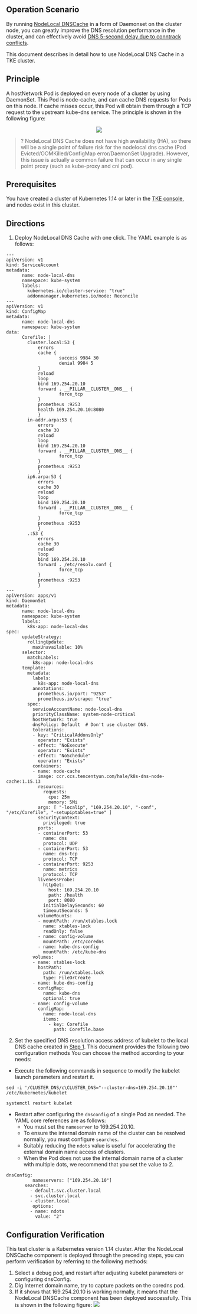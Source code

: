 ## Operation Scenario
By running [NodeLocal DNSCache](https://github.com/kubernetes/kubernetes/tree/master/cluster/addons/dns/nodelocaldns?spm=a2c6h.12873639.0.0.b8e3669eIhJqEN) in a form of Daemonset on the cluster node, you can greatly improve the DNS resolution performance in the cluster, and can effectively avoid [DNS 5-second delay due to conntrack conflicts](https://www.weave.works/blog/racy-conntrack-and-dns-lookup-timeouts).

This document describes in detail how to use NodeLocal DNS Cache in a TKE cluster.

## Principle

A hostNetwork Pod is deployed on every node of a cluster by using DaemonSet. This Pod is node-cache, and can cache DNS requests for Pods on this node. If cache misses occur, this Pod will obtain them through a TCP request to the upstream kube-dns service. The principle is shown in the following figure:
<p style="text-align:center;"><img src="https://main.qcloudimg.com/raw/fafa6d3cccb18bcb4752eda667fa9d3b.png" style="box-shadow:0 0 0"></p>

>? NodeLocal DNS Cache does not have high availability (HA), so there will be a single point of failure risk for the nodelocal dns cache (Pod Evicted/OOMKilled/ConfigMap error/DaemonSet Upgrade). However, this issue is actually a common failure that can occur in any single point proxy (such as kube-proxy and cni pod).

## Prerequisites
You have created a cluster of Kubernetes 1.14 or later in the [TKE console](https://console.cloud.tencent.com/tke2/cluster), and nodes exist in this cluster.



## Directions

1. <span ID="StepOne"></span>Deploy NodeLocal DNS Cache with one click. The YAML example is as follows:

```
---
apiVersion: v1
kind: ServiceAccount
metadata:
      name: node-local-dns
      namespace: kube-system
      labels:
        kubernetes.io/cluster-service: "true"
        addonmanager.kubernetes.io/mode: Reconcile
---
apiVersion: v1
kind: ConfigMap
metadata:
      name: node-local-dns
      namespace: kube-system
data:
      Corefile: |
        cluster.local:53 {
            errors
            cache {
                    success 9984 30
                    denial 9984 5
            }
            reload
            loop
            bind 169.254.20.10
            forward . __PILLAR__CLUSTER__DNS__ {
                    force_tcp
            }
            prometheus :9253
            health 169.254.20.10:8080
            }
        in-addr.arpa:53 {
            errors
            cache 30
            reload
            loop
            bind 169.254.20.10
            forward . __PILLAR__CLUSTER__DNS__ {
                    force_tcp
            }
            prometheus :9253
            }
        ip6.arpa:53 {
            errors
            cache 30
            reload
            loop
            bind 169.254.20.10
            forward . __PILLAR__CLUSTER__DNS__ {
                    force_tcp
            }
            prometheus :9253
            }
        .:53 {
            errors
            cache 30
            reload
            loop
            bind 169.254.20.10
            forward . /etc/resolv.conf {
                    force_tcp
            }
            prometheus :9253
            }
---
apiVersion: apps/v1
kind: DaemonSet
metadata:
      name: node-local-dns
      namespace: kube-system
      labels:
        k8s-app: node-local-dns
spec:
      updateStrategy:
        rollingUpdate:
          maxUnavailable: 10%
      selector:
        matchLabels:
          k8s-app: node-local-dns
      template:
        metadata:
          labels:
            k8s-app: node-local-dns
          annotations:
            prometheus.io/port: "9253"
            prometheus.io/scrape: "true"
        spec:
          serviceAccountName: node-local-dns
          priorityClassName: system-node-critical
          hostNetwork: true
          dnsPolicy: Default  # Don't use cluster DNS.
          tolerations:
          - key: "CriticalAddonsOnly"
            operator: "Exists"
          - effect: "NoExecute"
            operator: "Exists"
          - effect: "NoSchedule"
            operator: "Exists"
          containers:
          - name: node-cache
            image: ccr.ccs.tencentyun.com/hale/k8s-dns-node-cache:1.15.13
            resources:
              requests:
                cpu: 25m
                memory: 5Mi
            args: [ "-localip", "169.254.20.10", "-conf", "/etc/Corefile", "-setupiptables=true" ]
            securityContext:
              privileged: true
            ports:
            - containerPort: 53
              name: dns
              protocol: UDP
            - containerPort: 53
              name: dns-tcp
              protocol: TCP
            - containerPort: 9253
              name: metrics
              protocol: TCP
            livenessProbe:
              httpGet:
                host: 169.254.20.10
                path: /health
                port: 8080
              initialDelaySeconds: 60
              timeoutSeconds: 5
            volumeMounts:
            - mountPath: /run/xtables.lock
              name: xtables-lock
              readOnly: false
            - name: config-volume
              mountPath: /etc/coredns
            - name: kube-dns-config
              mountPath: /etc/kube-dns
          volumes:
          - name: xtables-lock
            hostPath:
              path: /run/xtables.lock
              type: FileOrCreate
          - name: kube-dns-config
            configMap:
              name: kube-dns
              optional: true
          - name: config-volume
            configMap:
              name: node-local-dns
              items:
                - key: Corefile
                  path: Corefile.base
```
2. Set the specified DNS resolution access address of kubelet to the local DNS cache created in [Step 1](#StepOne). This document provides the following two configuration methods You can choose the method according to your needs:
 -  Execute the following commands in sequence to modify the kubelet launch parameters and restart it.
```
sed -i '/CLUSTER_DNS/c\CLUSTER_DNS="--cluster-dns=169.254.20.10"' /etc/kubernetes/kubelet
```
```
systemctl restart kubelet
```
 - Restart after configuring the `dnsconfig` of a single Pod as needed. The YAML core references are as follows:
    - You must set the `nameserver` to 169.254.20.10.
    - To ensure the internal domain name of the cluster can be resolved normally, you must configure `searches`.
    - Suitably reducing the `ndots` value is useful for accelerating the external domain name access of clusters.
    - When the Pod does not use the internal domain name of a cluster with multiple dots, we recommend that you set the value to 2.
 ```
 dnsConfig:
	       nameservers: ["169.254.20.10"]
        searches: 
          - default.svc.cluster.local
          - svc.cluster.local
          - cluster.local
	       options:
          - name: ndots
            value: "2" 
```
	
## Configuration Verification
This test cluster is a Kubernetes version 1.14 cluster. After the NodeLocal DNSCache component is deployed through the preceding steps, you can perform verification by referring to the following methods:
1. Select a debug pod, and restart after adjusting kubelet parameters or configuring dnsConfig.
2. Dig Internet domain name, try to capture packets on the coredns pod.
3. If it shows that 169.254.20.10 is working normally, it means that the NodeLocal DNSCache component has been deployed successfully. This is shown in the following figure:
![](https://main.qcloudimg.com/raw/8990eecaa4497f006da9878c8b736e62.png)





